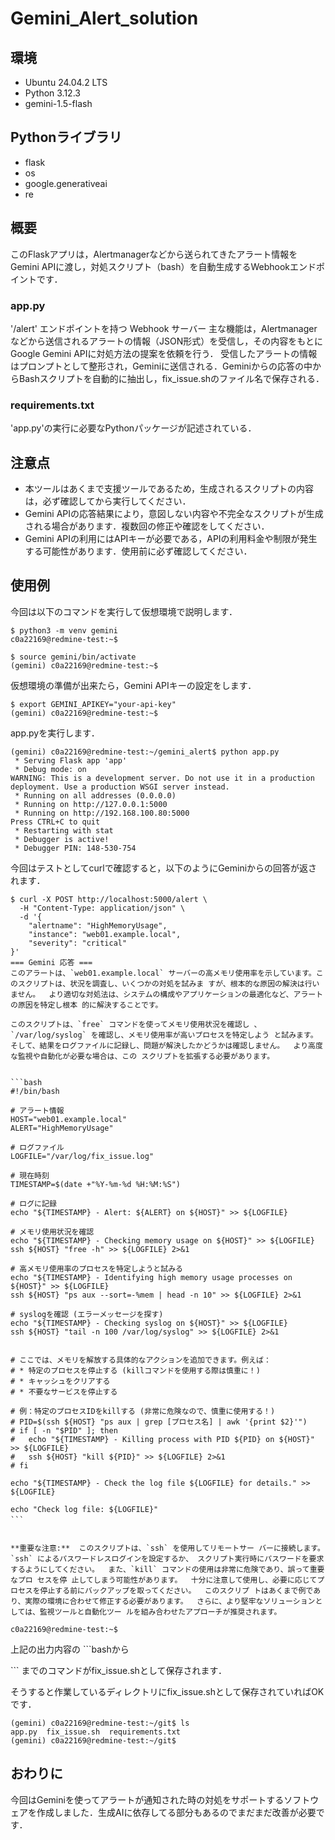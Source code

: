 # Gemini_Alert_solution

## 環境
- Ubuntu 24.04.2 LTS
- Python 3.12.3
- gemini-1.5-flash

## Pythonライブラリ
- flask
- os
- google.generativeai
- re

## 概要
このFlaskアプリは，Alertmanagerなどから送られてきたアラート情報をGemini APIに渡し，対処スクリプト（bash）を自動生成するWebhookエンドポイントです．

### app.py
'/alert' エンドポイントを持つ Webhook サーバー
主な機能は，Alertmanagerなどから送信されるアラートの情報（JSON形式）を受信し，その内容をもとにGoogle Gemini APIに対処方法の提案を依頼を行う．
受信したアラートの情報はプロンプトとして整形され，Geminiに送信される．Geminiからの応答の中からBashスクリプトを自動的に抽出し，fix_issue.shのファイル名で保存される．

### requirements.txt
'app.py'の実行に必要なPythonパッケージが記述されている．

## 注意点
- 本ツールはあくまで支援ツールであるため，生成されるスクリプトの内容は，必ず確認してから実行してください．
- Gemini APIの応答結果により，意図しない内容や不完全なスクリプトが生成される場合があります．複数回の修正や確認をしてください．
- Gemini APIの利用にはAPIキーが必要である，APIの利用料金や制限が発生する可能性があります．使用前に必ず確認してください．

## 使用例
今回は以下のコマンドを実行して仮想環境で説明します．
```
$ python3 -m venv gemini
c0a22169@redmine-test:~$
```
```
$ source gemini/bin/activate
(gemini) c0a22169@redmine-test:~$
```

仮想環境の準備が出来たら，Gemini APIキーの設定をします．
```
$ export GEMINI_APIKEY="your-api-key"
(gemini) c0a22169@redmine-test:~$
```
app.pyを実行します．

```
(gemini) c0a22169@redmine-test:~/gemini_alert$ python app.py 
 * Serving Flask app 'app'
 * Debug mode: on
WARNING: This is a development server. Do not use it in a production deployment. Use a production WSGI server instead.
 * Running on all addresses (0.0.0.0)
 * Running on http://127.0.0.1:5000
 * Running on http://192.168.100.80:5000
Press CTRL+C to quit
 * Restarting with stat
 * Debugger is active!
 * Debugger PIN: 148-530-754
```

今回はテストとしてcurlで確認すると，以下のようにGeminiからの回答が返されます．
```
$ curl -X POST http://localhost:5000/alert \
  -H "Content-Type: application/json" \
  -d '{
    "alertname": "HighMemoryUsage",
    "instance": "web01.example.local",
    "severity": "critical"
}'
=== Gemini 応答 ===
このアラートは、`web01.example.local` サーバーの高メモリ使用率を示しています。このスクリプトは、状況を調査し、いくつかの対処を試みま すが、根本的な原因の解決は行いません。  より適切な対処法は、システムの構成やアプリケーションの最適化など、アラートの原因を特定し根本 的に解決することです。

このスクリプトは、`free` コマンドを使ってメモリ使用状況を確認し 、`/var/log/syslog` を確認し、メモリ使用率が高いプロセスを特定しよう と試みます。  そして、結果をログファイルに記録し、問題が解決したかどうかは確認しません。  より高度な監視や自動化が必要な場合は、この スクリプトを拡張する必要があります。


```bash
#!/bin/bash

# アラート情報
HOST="web01.example.local"
ALERT="HighMemoryUsage"

# ログファイル
LOGFILE="/var/log/fix_issue.log"

# 現在時刻
TIMESTAMP=$(date +"%Y-%m-%d %H:%M:%S")

# ログに記録
echo "${TIMESTAMP} - Alert: ${ALERT} on ${HOST}" >> ${LOGFILE}

# メモリ使用状況を確認
echo "${TIMESTAMP} - Checking memory usage on ${HOST}" >> ${LOGFILE}
ssh ${HOST} "free -h" >> ${LOGFILE} 2>&1

# 高メモリ使用率のプロセスを特定しようと試みる
echo "${TIMESTAMP} - Identifying high memory usage processes on ${HOST}" >> ${LOGFILE}
ssh ${HOST} "ps aux --sort=-%mem | head -n 10" >> ${LOGFILE} 2>&1

# syslogを確認 (エラーメッセージを探す)
echo "${TIMESTAMP} - Checking syslog on ${HOST}" >> ${LOGFILE}
ssh ${HOST} "tail -n 100 /var/log/syslog" >> ${LOGFILE} 2>&1


# ここでは、メモリを解放する具体的なアクションを追加できます。例えば：
# * 特定のプロセスを停止する (killコマンドを使用する際は慎重に！)
# * キャッシュをクリアする
# * 不要なサービスを停止する

# 例：特定のプロセスIDをkillする (非常に危険なので、慎重に使用する！)
# PID=$(ssh ${HOST} "ps aux | grep [プロセス名] | awk '{print $2}'")
# if [ -n "$PID" ]; then
#   echo "${TIMESTAMP} - Killing process with PID ${PID} on ${HOST}" >> ${LOGFILE}
#   ssh ${HOST} "kill ${PID}" >> ${LOGFILE} 2>&1
# fi

echo "${TIMESTAMP} - Check the log file ${LOGFILE} for details." >> ${LOGFILE}

echo "Check log file: ${LOGFILE}"
```　


**重要な注意:**  このスクリプトは、`ssh` を使用してリモートサー バーに接続します。  `ssh` によるパスワードレスログインを設定するか、 スクリプト実行時にパスワードを要求するようにしてください。  また、`kill` コマンドの使用は非常に危険であり、誤って重要なプロ セスを停 止してしまう可能性があります。  十分に注意して使用し、必要に応じてプロセスを停止する前にバックアップを取ってください。  このスクリプ トはあくまで例であり、実際の環境に合わせて修正する必要があります。  さらに、より堅牢なソリューションとしては、監視ツールと自動化ツー ルを組み合わせたアプローチが推奨されます。

c0a22169@redmine-test:~$
```
上記の出力内容の
\```bashから

\```
までのコマンドがfix_issue.shとして保存されます．


そうすると作業しているディレクトリにfix_issue.shとして保存されていればOKです．
```
(gemini) c0a22169@redmine-test:~/git$ ls
app.py  fix_issue.sh  requirements.txt
(gemini) c0a22169@redmine-test:~/git$
```

## おわりに
今回はGeminiを使ってアラートが通知された時の対処をサポートするソフトウェアを作成しました．生成AIに依存してる部分もあるのでまだまだ改善が必要です．
